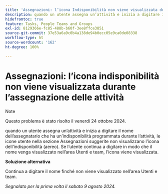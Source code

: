 ```yaml
---
title: 'Assegnazioni: l’icona Indisponibilità non viene visualizzata durante l’assegnazione delle attività'
description: quando un utente assegna un’attività e inizia a digitare il nome dell’assegnatario che ha un’indisponibilità programmata durante l’attività, le icone utente nella sezione Assegnazioni suggerite non visualizzano l’icona dell’indisponibilità (aereo). Se l’utente continua a digitare in modo che il nome venga visualizzato nell’area Utenti e team, l’icona viene visualizzata.
hidefromtoc: true
feature: Tasks, People Teams and Groups
exl-id: 8129366e-fc85-488b-b60f-3ee8ffce3851
source-git-commit: 37e53a6a9c0b4a138de94b0ecc05e9ca0de08338
workflow-type: ht
source-wordcount: '162'
ht-degree: 100%

---
```


# Assegnazioni: l’icona indisponibilità non viene visualizzata durante l’assegnazione delle attività

>[!NOTE]
>
>Questo problema è stato risolto il venerdì 24 ottobre 2024.

quando un utente assegna un’attività e inizia a digitare il nome dell’assegnatario che ha un’indisponibilità programmata durante l’attività, le icone utente nella sezione Assegnazioni suggerite non visualizzano l’icona dell’indisponibilità (aereo). Se l’utente continua a digitare in modo che il nome venga visualizzato nell’area Utenti e team, l’icona viene visualizzata.

**Soluzione alternativa**

Continua a digitare il nome finché non viene visualizzato nell’area Utenti e team.

_Segnalato per la prima volta il sabato 9 agosto 2024._
